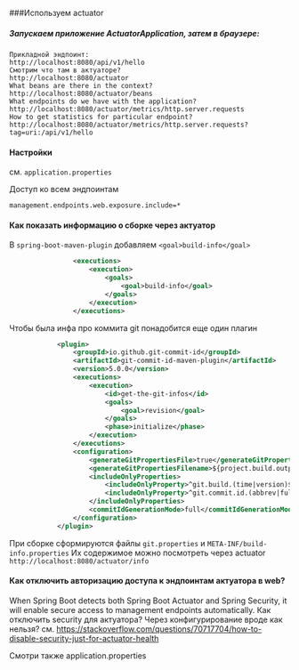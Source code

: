 ###Используем actuator

##### Запускаем приложение ActuatorApplication, затем в браузере:

```
Прикладной эндпоинт:
http://localhost:8080/api/v1/hello
Смотрим что там в актуаторе?
http://localhost:8080/actuator
What beans are there in the context?
http://localhost:8080/actuator/beans
What endpoints do we have with the application?
http://localhost:8080/actuator/metrics/http.server.requests
How to get statistics for particular endpoint?
http://localhost:8080/actuator/metrics/http.server.requests?tag=uri:/api/v1/hello
```

#### Настройки 
см. ```application.properties```

Доступ ко всем эндпоинтам
```
management.endpoints.web.exposure.include=*
```

#### Как показать информацию о сборке через актуатор

В ```spring-boot-maven-plugin``` добавляем ```<goal>build-info</goal>```
```xml
                <executions>
                    <execution>
                        <goals>
                            <goal>build-info</goal>
                        </goals>
                    </execution>
                </executions>

```

Чтобы была инфа про коммита git понадобится еще один плагин
```xml
            <plugin>
                <groupId>io.github.git-commit-id</groupId>
                <artifactId>git-commit-id-maven-plugin</artifactId>
                <version>5.0.0</version>
                <executions>
                    <execution>
                        <id>get-the-git-infos</id>
                        <goals>
                            <goal>revision</goal>
                        </goals>
                        <phase>initialize</phase>
                    </execution>
                </executions>
                <configuration>
                    <generateGitPropertiesFile>true</generateGitPropertiesFile>
                    <generateGitPropertiesFilename>${project.build.outputDirectory}/git.properties</generateGitPropertiesFilename>
                    <includeOnlyProperties>
                        <includeOnlyProperty>^git.build.(time|version)$</includeOnlyProperty>
                        <includeOnlyProperty>^git.commit.id.(abbrev|full)$</includeOnlyProperty>
                    </includeOnlyProperties>
                    <commitIdGenerationMode>full</commitIdGenerationMode>
                </configuration>
            </plugin>
```

При сборке сформируются файлы ```git.properties``` и ```META-INF/build-info.properties```
Их содержимое можно посмотреть через actuator ```http://localhost:8080/actuator/info```

#### Как отключить авторизацию доступа к эндпоинтам актуатора в web?
When Spring Boot detects both Spring Boot Actuator and Spring Security, it will enable
secure access to management endpoints automatically. 
Как отключить security для актуатора? Через конфигурирование вроде как нельзя?
см. https://stackoverflow.com/questions/70717704/how-to-disable-security-just-for-actuator-health


Смотри также application.properties